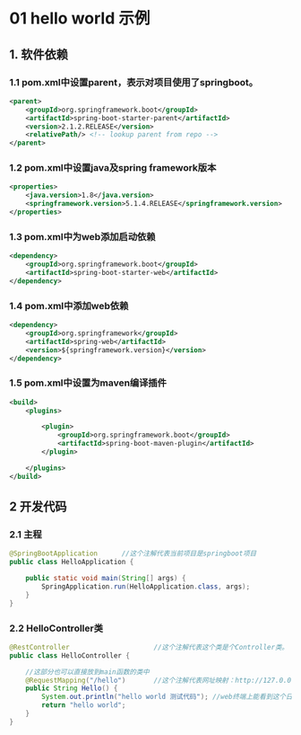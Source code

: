 # 01 hello world 示例

## 1. 软件依赖

### 1.1 pom.xml中设置parent，表示对项目使用了springboot。

```xml
<parent>
    <groupId>org.springframework.boot</groupId>
    <artifactId>spring-boot-starter-parent</artifactId>
    <version>2.1.2.RELEASE</version>
    <relativePath/> <!-- lookup parent from repo -->
</parent>
```

### 1.2 pom.xml中设置java及spring framework版本

```xml
<properties>
    <java.version>1.8</java.version>
    <springframework.version>5.1.4.RELEASE</springframework.version>
</properties>
```

### 1.3 pom.xml中为web添加启动依赖

```xml
<dependency>
    <groupId>org.springframework.boot</groupId>
    <artifactId>spring-boot-starter-web</artifactId>
</dependency>
```

### 1.4 pom.xml中添加web依赖

```xml
<dependency>
    <groupId>org.springframework</groupId>
    <artifactId>spring-web</artifactId>
    <version>${springframework.version}</version>
</dependency>
```

### 1.5 pom.xml中设置为maven编译插件

```xml
<build>
    <plugins>

        <plugin>
            <groupId>org.springframework.boot</groupId>
            <artifactId>spring-boot-maven-plugin</artifactId>
        </plugin>

    </plugins>
</build>
```

## 2 开发代码

### 2.1 主程

```java
@SpringBootApplication      //这个注解代表当前项目是springboot项目
public class HelloApplication {

    public static void main(String[] args) {
        SpringApplication.run(HelloApplication.class, args);
    }
}
```

### 2.2 HelloController类

```java
@RestController                     //这个注解代表这个类是个Controller类。
public class HelloController {

    //这部分也可以直接放到main函数的类中
    @RequestMapping("/hello")       //这个注解代表网址映射：http://127.0.0.1:8080/hello
    public String Hello() {
        System.out.println("hello world 测试代码"); //web终端上能看到这个日志打印输出
        return "hello world";
    }
}
```
